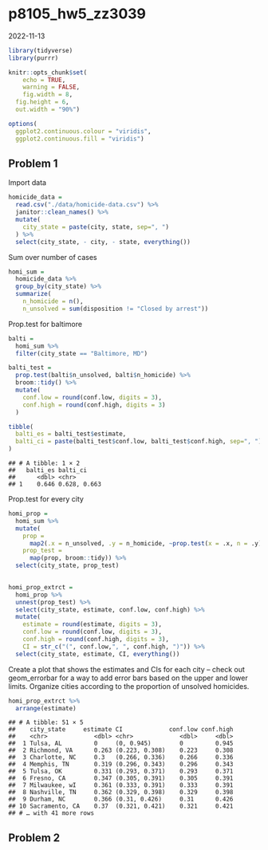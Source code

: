 p8105_hw5_zz3039
================
2022-11-13

``` r
library(tidyverse)
library(purrr)

knitr::opts_chunk$set(
    echo = TRUE,
    warning = FALSE,
    fig.width = 8, 
  fig.height = 6,
  out.width = "90%")

options(
  ggplot2.continuous.colour = "viridis",
  ggplot2.continuous.fill = "viridis")
```

## Problem 1

Import data

``` r
homicide_data = 
  read.csv("./data/homicide-data.csv") %>% 
  janitor::clean_names() %>% 
  mutate(
    city_state = paste(city, state, sep=", ")
  ) %>% 
  select(city_state, - city, - state, everything())
```

Sum over number of cases

``` r
homi_sum = 
  homicide_data %>% 
  group_by(city_state) %>% 
  summarize(
    n_homicide = n(),
    n_unsolved = sum(disposition != "Closed by arrest"))
```

Prop.test for baltimore

``` r
balti = 
  homi_sum %>% 
  filter(city_state == "Baltimore, MD")

balti_test = 
  prop.test(balti$n_unsolved, balti$n_homicide) %>% 
  broom::tidy() %>% 
  mutate(
    conf.low = round(conf.low, digits = 3),
    conf.high = round(conf.high, digits = 3)
  )

tibble(
  balti_es = balti_test$estimate,
  balti_ci = paste(balti_test$conf.low, balti_test$conf.high, sep=", ")
)
```

    ## # A tibble: 1 × 2
    ##   balti_es balti_ci    
    ##      <dbl> <chr>       
    ## 1    0.646 0.628, 0.663

Prop.test for every city

``` r
homi_prop = 
  homi_sum %>% 
  mutate(
    prop = 
      map2(.x = n_unsolved, .y = n_homicide, ~prop.test(x = .x, n = .y)),
    prop_test =
      map(prop, broom::tidy)) %>% 
  select(city_state, prop_test)
  

homi_prop_extrct = 
  homi_prop %>% 
  unnest(prop_test) %>%
  select(city_state, estimate, conf.low, conf.high) %>% 
  mutate(
    estimate = round(estimate, digits = 3),
    conf.low = round(conf.low, digits = 3),
    conf.high = round(conf.high, digits = 3),
    CI = str_c("(", conf.low,", ", conf.high, ")")) %>% 
  select(city_state, estimate, CI, everything())
```

Create a plot that shows the estimates and CIs for each city – check out
geom_errorbar for a way to add error bars based on the upper and lower
limits. Organize cities according to the proportion of unsolved
homicides.

``` r
homi_prop_extrct %>% 
  arrange(estimate) 
```

    ## # A tibble: 51 × 5
    ##    city_state     estimate CI             conf.low conf.high
    ##    <chr>             <dbl> <chr>             <dbl>     <dbl>
    ##  1 Tulsa, AL         0     (0, 0.945)        0         0.945
    ##  2 Richmond, VA      0.263 (0.223, 0.308)    0.223     0.308
    ##  3 Charlotte, NC     0.3   (0.266, 0.336)    0.266     0.336
    ##  4 Memphis, TN       0.319 (0.296, 0.343)    0.296     0.343
    ##  5 Tulsa, OK         0.331 (0.293, 0.371)    0.293     0.371
    ##  6 Fresno, CA        0.347 (0.305, 0.391)    0.305     0.391
    ##  7 Milwaukee, wI     0.361 (0.333, 0.391)    0.333     0.391
    ##  8 Nashville, TN     0.362 (0.329, 0.398)    0.329     0.398
    ##  9 Durham, NC        0.366 (0.31, 0.426)     0.31      0.426
    ## 10 Sacramento, CA    0.37  (0.321, 0.421)    0.321     0.421
    ## # … with 41 more rows

## Problem 2
